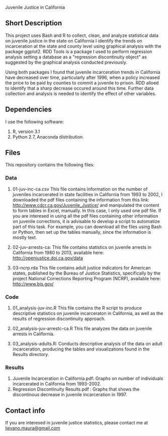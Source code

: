 Juvenile Justice in California

## Short Description

This project uses Bash and R to collect, clean, and analyze statistical data on juvenile justice in the state on California
I identify the trends on incarceration at the state and county level using graphical analysis with the package ggplot2.
RDD Tools is a package I used to perform regression analysis setting a database as a "regression discontinuity object" as suggested by the graphical analysis conducted previously.

Using both packages I found that juvenile incarceration trends in California have decreased over time, particularly after 1996, when a policy increased the price to be paid by counties to commit a juvenile to prison. RDD alloed to identify that a sharp decrease occured around this time. Further data collection and analysis is needed to identify the effect of other variables.

## Dependencies
I use the following software:

1. R, version 3.1
2. Python 2.7, Anaconda distribution.

## Files
This repository contains the following files:

### Data
1. 01-juv-inc-ca.csv This file contains information on the number of juveniles incarcerated in state facilities in California from 1993 to 2002, I downloaded the pdf files containing the information from this link: http://www.cdcr.ca.gov/Juvenile_Justice/ and manipulated the content to form tables in Excel, manually. In this case, I only used one pdf file. If you are interesed in using all the pdf files containing other information on juvenile corrections, it is advisable to develop a script to automatize part of this task. For example, you can download all the files using Bash or Python, then set up the tables manually, since the information is mostly text.

2. 02-juv-arrests-ca: This file contains statistics on juvenile arrests in California from 1980 to 2013, available here: http://openjustice.doj.ca.gov/data

3. 03-ncrp.rda This file contains adult justice indicators for American states, published by the Bureau of Justice Statistics, specifically by the project National Corrections Reporting Program (NCRP), available here: http://www.bjs.gov/ 

### Code

1. 01_analysis-juv-inc.R This file contains the R script to produce descriptive statistics on juvenile incarceraton in California, as well as the results of regression discontinuity approach.

2. 02_analysis-juv-arrestc-ca.R This file analyzes the data on juvenile arrests in California.


3. 03_analysis-adults.R: Conducts descriptive analysis of the data on adult incarceration, producing the tables and visualizations found in the Results directory.

### Results

1. Juvenile Incarceration in California.pdf: Graphs on number of individuals incarcerated in California from 1993-2002.
2. Regression Discontinuity Results.pdf : Graphs that shows the discontinous decrease in juvenile incarceration in 1997.


## Contact info
If you are interesed in juvenile justice statistics, please contact me at lievano.maura@gmail.com
